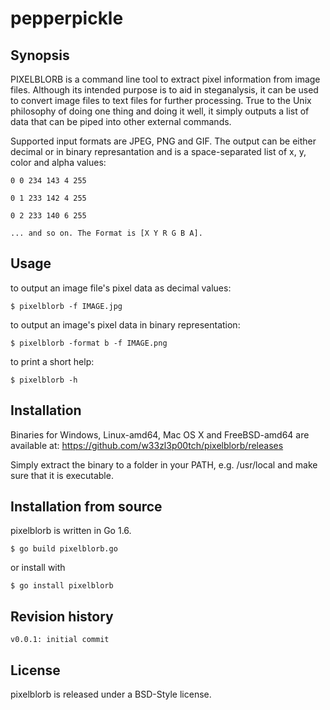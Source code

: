 # pepperpickle


## Synopsis

PIXELBLORB is a command line tool to extract pixel information from image files. Although its intended purpose is to aid in steganalysis, it can be used to convert image files to text files for further processing.
True to the Unix philosophy of doing one thing and doing it well, it simply outputs a list of data that can be piped into other external commands.

Supported input formats are JPEG, PNG and GIF. The output can be either decimal or in binary represantation and is a space-separated list of x, y, color and alpha values:

```0 0 234 143 4 255```

```0 1 233 142 4 255```

```0 2 233 140 6 255```

```... and so on. The Format is [X Y R G B A].```


## Usage

to output an image file's pixel data as decimal values:

```$ pixelblorb -f IMAGE.jpg```



to output an image's pixel data in binary representation:

```$ pixelblorb -format b -f IMAGE.png```



to print a short help:

```$ pixelblorb -h```



## Installation

Binaries for Windows, Linux-amd64, Mac OS X and FreeBSD-amd64 are available at:
https://github.com/w33zl3p00tch/pixelblorb/releases

Simply extract the binary to a folder in your PATH, e.g. /usr/local and make sure that it is executable.



## Installation from source

pixelblorb is written in Go 1.6.

```$ go build pixelblorb.go```

or install with

```$ go install pixelblorb```



## Revision history
 ```
v0.0.1: initial commit
```


## License

pixelblorb is released under a BSD-Style license.
